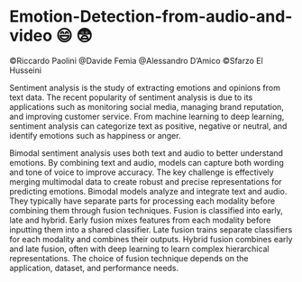 # Emotion-Detection-from-audio-and-video :smile: :fearful:
©Riccardo Paolini @Davide Femia @Alessandro D’Amico ©Sfarzo El Husseini

Sentiment analysis is the study of extracting emotions and opinions from text data. The recent popularity of sentiment analysis is due to its applications such as monitoring social media, managing brand reputation, and improving customer service. From machine learning to deep learning, sentiment analysis can categorize text as positive, negative or neutral, and identify emotions such as happiness or anger. 

Bimodal sentiment analysis uses both text and audio to better understand emotions. By combining text and audio, models can capture both wording and tone of voice to improve accuracy. The key challenge is effectively merging multimodal data to create robust and precise representations for predicting emotions. Bimodal models analyze and integrate text and audio. They typically have separate parts for processing each modality before combining them through fusion techniques. Fusion is classified into early, late and hybrid. Early fusion mixes features from each modality before inputting them into a shared classifier. Late fusion trains separate classifiers for each modality and combines their outputs. Hybrid fusion combines early and late fusion, often with deep learning to learn complex hierarchical representations. The choice of fusion technique depends on the application, dataset, and performance needs.
